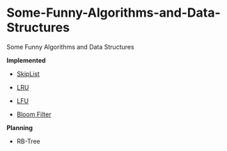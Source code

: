 # Some-Funny-Algorithms-and-Data-Structures
Some Funny Algorithms and Data Structures

**Implemented**

- [SkipList](https://github.com/Cai-Yao/Some-Funny-Algorithms-and-Data-Structures/tree/main/SkipList)

- [LRU](https://github.com/Cai-Yao/Some-Funny-Algorithms-and-Data-Structures/tree/main/LRU_LFU)

- [LFU](https://github.com/Cai-Yao/Some-Funny-Algorithms-and-Data-Structures/tree/main/LRU_LFU)

- [Bloom Filter](https://github.com/Cai-Yao/Some-Funny-Algorithms-and-Data-Structures/tree/main/Bloom_Fliter)

**Planning**

- RB-Tree


